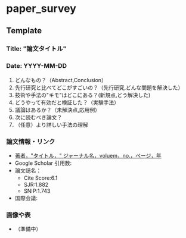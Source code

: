 # paper_survey
##

## Template
### Title:  "論文タイトル"　　
### Date:   YYYY-MM-DD　　

1. どんなもの？（Abstract,Conclusion）
2. 先行研究と比べてどこがすごいの？（先行研究,どんな問題を解決した）
3. 技術や手法の"キモ"はどこにある？(新規点,どう解決した)
4. どうやって有効だと検証した？（実験手法）
5. 議論はあるか？（未解決点,応用例）
6. 次に読むべき論文？
7. （任意）より詳しい手法の理解

### 論文情報・リンク
- [著者，"タイトル，" ジャーナル名，voluem，no.，ページ，年](論文リンク)
- Google Scholar 引用数:
- 論文誌名：
  -  Cite Score:6.1　
  -  SJR:1.882
  -  SNIP:1.743
- 国際会議:

### 画像や表
- （準備中）

